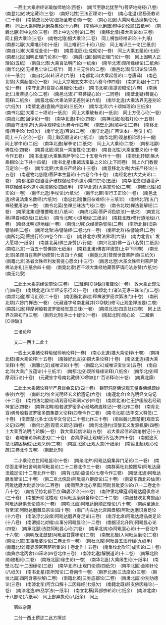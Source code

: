 <!-- { "loadSidebar": true } -->
　　一西土大乘宗经论瑜伽师地论(百卷)　(南节至静北犹至气)菩萨地持经(八卷)　(南登北安)决定藏论(三卷)　(南好北性)王法正理论(一卷)　(南心北退)显扬圣教论(二十卷)　(南情逸北分切)显扬圣教论颂(一卷)　(南心北退)大乘阿毗达磨集论(七卷)　同上大乘阿毗达磨杂集论(十六卷)　(南动神北磨箴)辩中边论颂(五纸半)　(南爵北静)辩中边论(三卷)　同上中边分别论(二卷)　(南移北情)摄大乘论本(三卷)　同上摄大乘论(三卷)　(南物北隐)摄大乘论(二卷)　同上楞伽经唯识论(十九纸)　(南都北静)大乘唯识论(十纸)　同上唯识二十论(八纸)　同上唯识三十论(三纸余)　(南自北沛)大乘成业论(一卷)　(南爵北匪)业成就论(一卷)　同上大乘五蕴论(七纸)　(南都北投)因明正理门论本(一卷)　(南爵北匪)因明正理门论(一卷)　同上因明入正理论(五纸)　(南自北沛)大乘百法明门论(一纸余)　(南华北沛)观所缘缘论(二纸余)　(南华北投)无相思尘论(二纸半)　同上三无性论(二卷)　(南邑北沛)显识论显识品(十一纸余)　(南自北沛)转识论(六纸)　(南都北沛)大乘起信论(二卷唐译)　(南邑北情)大乘起信论(一卷)　同上大宗地玄文本论(八卷今作四卷)　(南罗北疑)十二门论(一卷)　(南守北造)菩提心离相论(七纸)　(南书北星)菩提资粮论(六卷)　(南满北仁)发菩提心论(二卷)　(南邑北沛)广释菩提心论(一二同卷)　(南壁北疑)菩提心观释(二纸余)　(南履北临)大乘法界无差别论(六纸)　(南华北逸)大乘法界无差别论(六纸欠)　(南壁北通)壹输卢迦论(三纸欠)　(南华北沛)六十颂如理论(三纸余)　(南书北星)大乘二十颂论(一纸余)　同上大乘破有论(一纸余)　同上方便心论(一卷)　(南邑北逸)回诤论(一卷)　(南华北逸)中论(四卷)　(南神北箴)般若灯论(十五卷)　(南疲守北恻造)大乘中观释论(九卷今作四卷)　(南壁北通)顺中论(二卷)　(南移北情)百字论(七纸欠)　(南华北逸)百论(二卷)　(南守北造)广百论本(一卷仅十纸)　同上十八空论(一卷)　同上取因假设论(七纸半)　(南华北匪)观总相论颂(十一偈)　同上掌中论(二纸)　(南华北逸)解拳论(二纸欠)　同上入大乘论(二卷)　(南都北静)佛性论(四卷)　(南爵北匪)究竟一乘宝性论(五卷)　(南自北性)大乘宝要义论(十卷今作五卷)　(南书北星)大乘集菩萨学论(二十五卷今作十一卷)　(南府北转疑)集大乘相论(上下共十四纸)　(南书北星)集诸法宝最上义论(上下同卷)　同上六门教授习定论(一卷)　(南华北匪)大乘庄严经论(十三卷)　(南意移北次弗)大庄严经论(十五卷)　(南逐物北慈隐)菩萨本生鬘论(十六卷今作十卷)　(南经北右)大丈夫论(二卷)　(南都北静)提婆菩萨破楞伽经中外道小乘四宗论(五纸)　(南华北逸)提婆菩萨释楞伽经中外道小乘涅槃论(四纸半)　(南华北逸)大乘掌珍论(二卷)　(南都北性)如实论(一卷)　(南华北逸)手杖论(六纸欠)　(南华北匪)宝行王正论(一卷)　(南邑北逸)佛说法集名数经(六纸欠)　(南忠北则)惟日杂难经(十三纸半)　(南终北明)五门禅经要用法(一卷)　(南令北英)坐禅三昧法门经(二卷)　(南令北坟)禅法要解经(二卷)　(南荣北集)思惟要略法(八纸半)　(南终北英)菩萨诃色欲法(一纸欠)　(南宜北稿)禅要诃欲经(三纸余)　(南令北聚)小道地经(三纸余)　(南籍北既)修行道地经(八卷)　(南终北明)道地经(一卷)　(南慎北明)众经撰杂譬喻(二卷)　(南所北群)旧杂譬喻经(二卷)　(南所北聚)杂譬喻经(二卷北作一卷)　(南所北群)杂譬喻经(二卷)　(南所北英)菩提行经(四卷今作二卷)　(南甚北亦)赞法界颂(六纸)　(南力北言)广发大愿颂(一纸余)　(南甚北英)佛三身赞(八行偈)　(南兴北言)佛一百八名赞(二纸余)　(南临北言)一百五十赞佛颂(七纸余)　(南籍北隶)佛吉祥德赞(上中下同卷)　(南无北漆)圣观自在菩萨功德赞(七言四十六偈)　(南竟北言)赞观世音菩萨颂(三纸欠)　(南籍北言)圣者文殊师利发菩提心愿文(十三行)　(南思北澄)大圣文殊师利菩萨赞佛法身礼(三纸余四十偈)　(南竟北隶)百千颂大集经地藏菩萨请问法身赞(六纸欠)　(南无北隶)

　　二此土大乘宗经论肇论(三卷)　(二藏俱[○@缺])宝藏论(一卷)　敦大乘止观法门(四卷)　(南践北途)法华经安乐行义(一卷)　(南烦北土)诸法无诤三昧法门(二卷)　(南烦北途)摩诃止观(二十卷)　(南困衡北霸赵)释禅波罗密次第法门(十卷)　(南刑北烦)六妙门禅法(一卷)　(元藏谨字号南北藏并[○@缺])修习止观坐禅法要(二卷)　(南践北途)释摩诃般若波罗密经觉意三昧(一卷)　(南烦北法)四念处(四卷)　同上法界次第初门(三卷)　(南剪北刑)净土十疑论(一卷)　(南起北刑)观心论　(二藏俱[○@缺])

　　三诸论释

　　又二一西土二此土

　　一西土大乘诸论释瑜伽师地论释(一卷)　(南心北退)摄大乘论释(十卷)　(南持北枝)摄大乘论释(十五卷)　(南操好北友投)摄大乘论释(十卷)　(南坚北连)摄大乘论释(十卷)　(南雅北交)成唯识论(十卷)　(南縻北义)成唯识宝生论(五卷)　(南自北沛)大乘广五蕴论(十三纸半)　(南都北投)观所缘缘论释(八纸余)　(南华北投)释摩诃衍论(十卷)　(元藏笙字号南北藏俱[○@缺])广百论释论(十卷)　(南真北廉)

　　二此土大乘诸论释华严悬谈会玄记(四十卷)　钜野洞庭佛说观无量寿佛经疏妙宗钞(六卷)　(南韩北约)金光明经玄义拾遗记(六卷)　(南遵北会)金光明经文句记(十二卷)　(南约法北盟何)请观音经疏阐义钞(四卷)　(南烦北法)仁王护国般若经疏神宝记(四卷)　(南弊北韩)般若波罗密多心经略疏连珠记(一卷北作二卷)　(南青北百)佛母般若波罗密多圆集要义论释(四卷今作二卷)　(南书北星)法华玄义释签(二十卷)　(南晋楚北多士)法华文句记(二十卷北作三十卷)　(南赵魏北晋楚更)观音玄义记(四卷)　(南何北遵)观音义疏记(四卷)　(南何北遵约)涅槃玄义发源机要(四卷)　土大乘百法明门论解(一卷)　敦大乘起信论疏(五卷)　岩大乘起信论疏笔削记(十五卷)　岩岫肇论新疏游刃(二十卷)　杳冥摩诃止观辅行传弘决(四十卷)　(南假途灭虢北魏困横假)止观义例(二卷)　(南践北途)止观大意(十纸余)　(南翦北起)观心论疏(三卷北作五卷)　(南起北刑)

　　二小乘论立世阿毗昙论(十卷)　(南聚北弁)阿毗达磨集异门足论(二十卷)　(南邙面北甲帐)舍利弗阿毗昙论(二十二卷北作三十卷)　(南群英杜北惊图写)阿毗达磨法蕴足论(十二卷北作十卷)　(南背北陛)施设论(七卷今作三卷)　(南壁北通)阿毗达磨发智论(二十卷)　(南二京北傍启)阿毗昙八犍度论(三十卷)　(南夏东西北彩仙灵)阿毗达磨大毗婆沙论(二百卷)　(南图至席北心至縻)阿毗昙毗婆沙论(八十二卷北作八十卷)　(南宫至惊北都至京)鞞婆沙论(十四卷)　(南钟隶北肆筵)阿毗达磨俱舍论(三十卷)　(南笙升阶北楼观飞)阿毗达磨俱舍释论(二十二卷)　(南鼓瑟吹北禽兽画)阿毗达磨俱舍论颂本(一卷)　(南吹北画)阿毗达磨顺正理论(八十卷)　(南纳至通北背至泾)阿毗达磨藏显宗论(四十卷)　(南广内左达北宫殿盘郁)阿毗达磨识身足论(十六卷)　(南洛浮北设席)阿毗达磨界身足论(三卷)　(南浮北席)阿毗达磨品类足论(十八卷)　(南渭据北对楹)众事分阿毗昙论(十二卷)　(南据泾北升阶)阿毗昙心论(四卷)　(南承北瑟)法胜阿毗昙心论(六卷)　(南承北纳)杂阿毗昙心论(十一卷北作十六卷)　(南明既北鼓瑟)阿毗昙甘露味论(二卷)　(南既北楹)入阿毗达磨论(二卷)　(南坟北笙)五事毗婆沙论(二卷北作一卷)　(南杜北席)阿毗昙五法行经(九纸半)　(南籍北坟)尊婆须密菩萨所集论(十卷北作十五卷)　(南集坟北吹笙)成实论(二十卷)　(南典亦北丙舍)四谛论(四卷北作三卷)　(南漆北逸)解脱道论(十二卷)　(南稿北阶纳)随相论(二卷)　(南既北筵)缘生论(一卷)　(南华北匪)大乘缘生论(十纸半)　(南壁北右)十二因缘论(三纸)　(南华北沛)止观门论颂(四纸欠)　(南华北匪)金刚针论(八纸欠)　(南书北星)彰所知论(二卷南作一卷)　(南罗北通)三法度论(三卷)　(南坟北画)四阿含暮抄解(二卷)　(南籍北英)三弥底部论(二卷)　(南隶北画)分别功德论(三卷)　(南漆北笙)阿含口解十二因缘经(七纸欠)　(南籍北既)辟支佛因缘论(一卷)　(南漆北逸)四品学法(一纸半)　(南宜北稿)异部宗轮论(七纸余)　(南漆北席)十八部论(六纸半)　同上部异执论(八纸余)　同上

　　第四杂藏

　　二分一西土撰述二此方撰述

